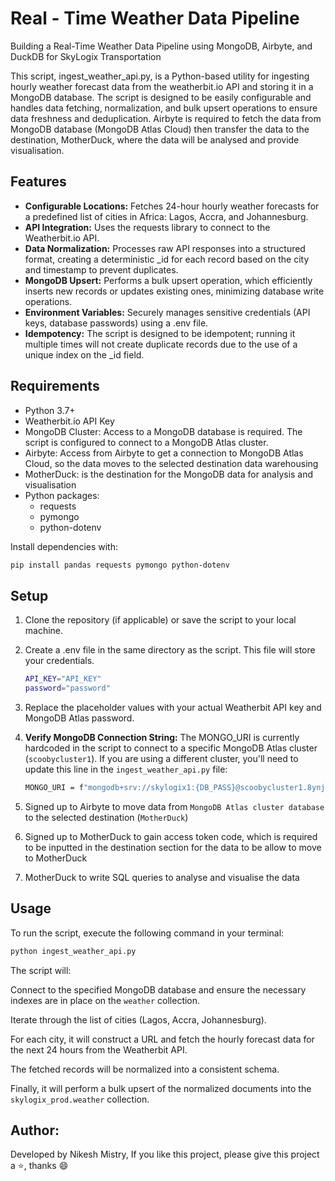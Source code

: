 # Real - Time Weather Data Pipeline
Building a Real-Time Weather Data Pipeline using MongoDB, Airbyte, and DuckDB for SkyLogix Transportation

This script, ingest_weather_api.py, is a Python-based utility for ingesting hourly weather forecast data from the weatherbit.io API and storing it in a MongoDB database. The script is designed to be easily configurable and handles data fetching, normalization, and bulk upsert operations to ensure data freshness and deduplication. Airbyte is required to fetch the data from MongoDB database (MongoDB Atlas Cloud) then transfer the data to the destination, MotherDuck, where the data will be analysed and provide visualisation.

## Features

- **Configurable Locations:** Fetches 24-hour hourly weather forecasts for a predefined list of cities in Africa: Lagos, Accra, and Johannesburg.
- **API Integration:** Uses the requests library to connect to the Weatherbit.io API.
- **Data Normalization:** Processes raw API responses into a structured format, creating a deterministic _id for each record based on the city and timestamp to prevent duplicates.
- **MongoDB Upsert:** Performs a bulk upsert operation, which efficiently inserts new records or updates existing ones, minimizing database write operations.
- **Environment Variables:** Securely manages sensitive credentials (API keys, database passwords) using a .env file.
- **Idempotency:** The script is designed to be idempotent; running it multiple times will not create duplicate records due to the use of a unique index on the _id field.

## Requirements

- Python 3.7+
- Weatherbit.io API Key
- MongoDB Cluster: Access to a MongoDB database is required. The script is configured to connect to a MongoDB Atlas cluster.
- Airbyte: Access from Airbyte to get a connection to MongoDB Atlas Cloud, so the data moves to the selected destination data warehousing
- MotherDuck: is the destination for the MongoDB data for analysis and visualisation
- Python packages:
  - requests
  - pymongo
  - python-dotenv

Install dependencies with:

```sh
pip install pandas requests pymongo python-dotenv
```

## Setup

1. Clone the repository (if applicable) or save the script to your local machine.

2. Create a .env file in the same directory as the script. This file will store your credentials.
    ```sh
    API_KEY="API_KEY"
    password="password"
    ```

3. Replace the placeholder values with your actual Weatherbit API key and MongoDB Atlas password.
   
4. **Verify MongoDB Connection String:** The MONGO_URI is currently hardcoded in the script to connect to a specific MongoDB Atlas cluster (`scoobycluster1`). If you are using a different cluster, you'll need to update this line in the `ingest_weather_api.py` file:

    ```sh
    MONGO_URI = f"mongodb+srv://skylogix1:{DB_PASS}@scoobycluster1.8ynjmbv.mongodb.net/?retryWrites=true&w=majority&appName=scoobyCluster1"
    ```

5. Signed up to Airbyte to move data from `MongoDB Atlas cluster database` to the selected destination (`MotherDuck`)

6. Signed up to MotherDuck to gain access token code, which is required to be inputted in the destination section for the data to be allow to move to MotherDuck

7. MotherDuck to write SQL queries to analyse and visualise the data

## Usage
To run the script, execute the following command in your terminal:
    
```sh
python ingest_weather_api.py
```

The script will:

Connect to the specified MongoDB database and ensure the necessary indexes are in place on the `weather` collection.

Iterate through the list of cities (Lagos, Accra, Johannesburg).

For each city, it will construct a URL and fetch the hourly forecast data for the next 24 hours from the Weatherbit API.

The fetched records will be normalized into a consistent schema.

Finally, it will perform a bulk upsert of the normalized documents into the `skylogix_prod.weather` collection.

## Author:
Developed by Nikesh Mistry, If you like this project, please give this project a ⭐, thanks 😄 